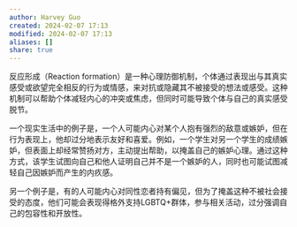 ```yaml
---
author: Harvey Guo
created: 2024-02-07 17:13
modified: 2024-02-07 17:13
aliases: []
share: true
---
```


反应形成（Reaction formation）是一种心理防御机制，个体通过表现出与其真实感受或欲望完全相反的行为或情感，来对抗或隐藏其不被接受的想法或感受。这种机制可以帮助个体减轻内心的冲突或焦虑，但同时可能导致个体与自己的真实感受脱节。

一个现实生活中的例子是，一个人可能内心对某个人抱有强烈的敌意或嫉妒，但在行为表现上，他却过分地表示友好和喜爱。例如，一个学生对另一个学生的成绩嫉妒，但表面上却经常赞扬对方，主动提出帮助，以掩盖自己的嫉妒心理。通过这种方式，该学生试图向自己和他人证明自己并不是一个嫉妒的人，同时也可能试图减轻自己因嫉妒而产生的内疚感。

另一个例子是，有的人可能内心对同性恋者持有偏见，但为了掩盖这种不被社会接受的态度，他们可能会表现得格外支持LGBTQ+群体，参与相关活动，过分强调自己的包容性和开放性。
